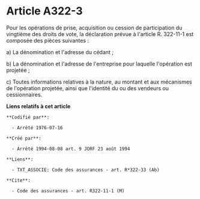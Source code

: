 # Article A322-3

Pour les opérations de prise, acquisition ou cession de participation du vingtième des droits de vote, la déclaration prévue
à l'article R. 322-11-1 est composée des pièces suivantes :

a) La dénomination et l'adresse du cédant ;

b) La dénomination et l'adresse de l'entreprise pour laquelle l'opération est projetée ;

c) Toutes informations relatives à la nature, au montant et aux mécanismes de l'opération projetée, ainsi que l'identité du
ou des vendeurs ou cessionnaires.

**Liens relatifs à cet article**

	**Codifié par**:

	  - Arrêté 1976-07-16

	**Créé par**:

	  - Arrêté 1994-08-08 art. 9 JORF 23 août 1994

	**Liens**:

	  - TXT_ASSOCIE: Code des assurances - art. R*322-33 (Ab)

	**Cite**:

	  - Code des assurances - art. R322-11-1 (M)
